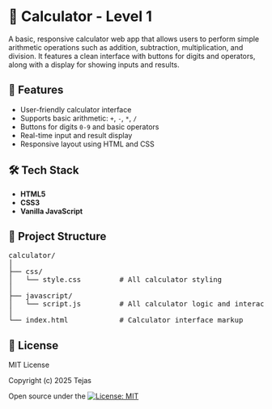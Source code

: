 # 🔢 Calculator - Level 1


A basic, responsive calculator web app that allows users to perform simple arithmetic operations such as addition, subtraction, multiplication, and division. It features a clean interface with buttons for digits and operators, along with a display for showing inputs and results.


## 🌟 Features

- User-friendly calculator interface
- Supports basic arithmetic: `+`, `-`, `*`, `/`
- Buttons for digits `0-9` and basic operators
- Real-time input and result display
- Responsive layout using HTML and CSS


## 🛠️ Tech Stack

- **HTML5**
- **CSS3**
- **Vanilla JavaScript**


## 📁 Project Structure

<pre>
calculator/
│
├── css/
│   └── style.css         # All calculator styling
│
├── javascript/
│   └── script.js         # All calculator logic and interaction
│
└── index.html            # Calculator interface markup
</pre>


## 📄 License

MIT License

Copyright (c) 2025 Tejas

Open source under the [![License: MIT](https://img.shields.io/badge/License-MIT-yellow.svg)](LICENSE)
